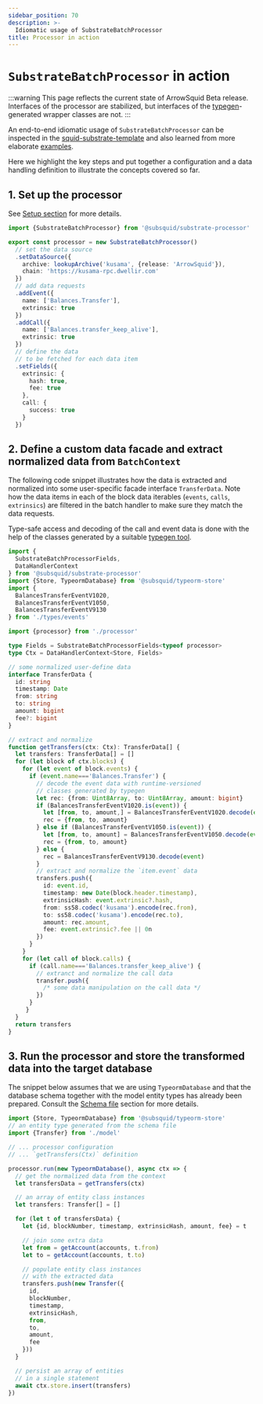 ```yaml
---
sidebar_position: 70
description: >-
  Idiomatic usage of SubstrateBatchProcessor
title: Processor in action
---
```


# `SubstrateBatchProcessor` in action

:::warning
This page reflects the current state of ArrowSquid Beta release. Interfaces of the processor are stabilized, but interfaces of the [typegen](../squid-substrate-typegen)-generated wrapper classes are not.
:::

An end-to-end idiomatic usage of `SubstrateBatchProcessor` can be inspected in the [squid-substrate-template](https://github.com/subsquid-labs/squid-substrate-template) and also learned from more elaborate [examples](/examples/substrate).

Here we highlight the key steps and put together a configuration and a data handling definition to illustrate the concepts covered so far.

## 1. Set up the processor

See [Setup section](/substrate-indexing/setup) for more details.

```ts title=src/processor.ts
import {SubstrateBatchProcessor} from '@subsquid/substrate-processor'

export const processor = new SubstrateBatchProcessor()
  // set the data source
  .setDataSource({
    archive: lookupArchive('kusama', {release: 'ArrowSquid'}),
    chain: 'https://kusama-rpc.dwellir.com'
  })
  // add data requests
  .addEvent({
    name: ['Balances.Transfer'],
    extrinsic: true
  })
  .addCall({
    name: ['Balances.transfer_keep_alive'],
    extrinsic: true
  })
  // define the data
  // to be fetched for each data item
  .setFields({
    extrinsic: {
      hash: true,
      fee: true
    },
    call: {
      success: true
    }
  })
```

## 2. Define a custom data facade and extract normalized data from `BatchContext`

The following code snippet illustrates how the data is extracted and normalized into some user-specific facade interface `TransferData`. Note how the data items in each of the block data iterables (`events`, `calls`, `extrinsics`) are filtered in the batch handler to make sure they match the data requests.

Type-safe access and decoding of the call and event data is done with the help of the classes generated by a suitable [typegen tool](/glossary/#typegen). 

```ts
import {
  SubstrateBatchProcessorFields,
  DataHandlerContext
} from '@subsquid/substrate-processor'
import {Store, TypeormDatabase} from '@subsquid/typeorm-store'
import {
  BalancesTransferEventV1020,
  BalancesTransferEventV1050,
  BalancesTransferEventV9130
} from './types/events'

import {processor} from './processor'

type Fields = SubstrateBatchProcessorFields<typeof processor>
type Ctx = DataHandlerContext<Store, Fields>

// some normalized user-define data
interface TransferData {
  id: string
  timestamp: Date
  from: string
  to: string
  amount: bigint
  fee?: bigint
}

// extract and normalize 
function getTransfers(ctx: Ctx): TransferData[] {
  let transfers: TransferData[] = []
  for (let block of ctx.blocks) {
    for (let event of block.events) {
      if (event.name==='Balances.Transfer') {
        // decode the event data with runtime-versioned
        // classes generated by typegen
        let rec: {from: Uint8Array, to: Uint8Array, amount: bigint}
        if (BalancesTransferEventV1020.is(event)) {
          let [from, to, amount,] = BalancesTransferEventV1020.decode(event)
          rec = {from, to, amount}
        } else if (BalancesTransferEventV1050.is(event)) {
          let [from, to, amount] = BalancesTransferEventV1050.decode(event)
          rec = {from, to, amount}
        } else {
          rec = BalancesTransferEventV9130.decode(event)
        }
        // extract and normalize the `item.event` data
        transfers.push({
          id: event.id,
          timestamp: new Date(block.header.timestamp),
          extrinsicHash: event.extrinsic?.hash,
          from: ss58.codec('kusama').encode(rec.from),
          to: ss58.codec('kusama').encode(rec.to),
          amount: rec.amount,
          fee: event.extrinsic?.fee || 0n
        })
      }
    }
    for (let call of block.calls) {
      if (call.name==='Balances.transfer_keep_alive') {
        // extranct and normalize the call data
        transfer.push({
          /* some data manipulation on the call data */
        })
      }
     }
  }
  return transfers
}
```

## 3. Run the processor and store the transformed data into the target database

The snippet below assumes that we are using `TypeormDatabase` and that the database schema together with the model entity types has already been prepared. Consult the [Schema file](/store/postgres/schema-file) section for more details.

```ts
import {Store, TypeormDatabase} from '@subsquid/typeorm-store'
// an entity type generated from the schema file
import {Transfer} from './model'

// ... processor configuration
// ... `getTransfers(Ctx)` definition

processor.run(new TypeormDatabase(), async ctx => {
  // get the normalized data from the context
  let transfersData = getTransfers(ctx)

  // an array of entity class instances
  let transfers: Transfer[] = []

  for (let t of transfersData) {
    let {id, blockNumber, timestamp, extrinsicHash, amount, fee} = t

    // join some extra data
    let from = getAccount(accounts, t.from)
    let to = getAccount(accounts, t.to)

    // populate entity class instances
    // with the extracted data
    transfers.push(new Transfer({
      id,
      blockNumber,
      timestamp,
      extrinsicHash,
      from,
      to,
      amount,
      fee
    }))
  }

  // persist an array of entities
  // in a single statement
  await ctx.store.insert(transfers)
})
```
